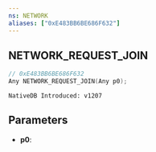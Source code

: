 ```yaml
---
ns: NETWORK
aliases: ["0xE483BB6BE686F632"]
---
```

## NETWORK_REQUEST_JOIN

```c
// 0xE483BB6BE686F632
Any NETWORK_REQUEST_JOIN(Any p0);
```

```
NativeDB Introduced: v1207
```

## Parameters
* **p0**:
